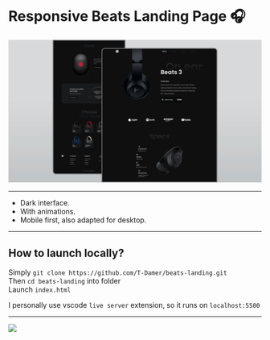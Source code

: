 # Responsive Beats Landing Page 🎧

![](/preview.png)

---

- Dark interface.
- With animations.
- Mobile first, also adapted for desktop.

---

## How to launch locally?

Simply `git clone https://github.com/T-Damer/beats-landing.git`\
Then `cd beats-landing` into folder\
Launch `index.html`

I personally use vscode `live server` extension, so it runs on `localhost:5500`

---

<a href="https://www.buymeacoffee.com/tdamer"><img src="https://img.buymeacoffee.com/button-api/?text=Support me with a coffee&emoji=☕️&slug=tdamer&button_colour=ffcc33&font_colour=000&font_family=Lato&outline_colour=000&coffee_colour=000"></a>
